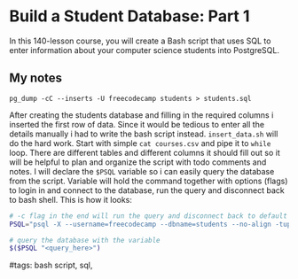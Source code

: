 # Build a Student Database: Part 1

In this 140-lesson course, you will create a Bash script that uses SQL to enter information about your computer science students into PostgreSQL.

## My notes

`pg_dump -cC --inserts -U freecodecamp students > students.sql`

After creating the students database and filling in the required columns i inserted the first row of data. Since it would be tedious to enter all the details manually i had to write the bash script instead. `insert_data.sh` will do the hard work. Start with simple `cat courses.csv` and pipe it to `while` loop. There are different tables and different columns it should fill out so it will be helpful to plan and organize the script with todo comments and notes. I will declare the `$PSQL` variable so i can easily query the database from the script. Variable will hold the command together with options (flags) to login in and connect to the database, run the query and disconnect back to bash shell. This is how it looks:

```bash
# -c flag in the end will run the query and disconnect back to default shell
PSQL="psql -X --username=freecodecamp --dbname=students --no-align -tuples-only -c"

# query the database with the variable
$($PSQL "<query_here>")
```




#tags: bash script, sql,